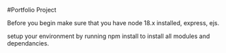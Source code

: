 #Portfolio Project

Before you begin make sure that you have node 18.x installed, express, ejs.

setup your environment by running npm install to install all modules and dependancies. 


